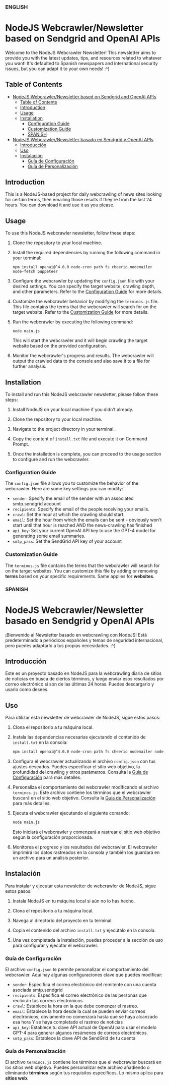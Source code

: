 ### ENGLISH


# NodeJS Webcrawler/Newsletter based on Sendgrid and OpenAI APIs

Welcome to the NodeJS Webcrawler Newsletter! This newsletter aims to provide you with the latest updates, tips, and resources related to whatever you want! It's defaulted to Spanish newspapers and international security issues, but you can adapt it to your own needs! :^)

## Table of Contents

- [NodeJS Webcrawler/Newsletter based on Sendgrid and OpenAI APIs](#nodejs-webcrawlernewsletter-based-on-sendgrid-and-openai-apis)
  - [Table of Contents](#table-of-contents)
  - [Introduction](#introduction)
  - [Usage](#usage)
  - [Installation](#installation)
    - [Configuration Guide](#configuration-guide)
    - [Customization Guide](#customization-guide)
    - [SPANISH](#spanish)
- [NodeJS Webcrawler/Newsletter basado en Sendgrid y OpenAI APIs](#nodejs-webcrawlernewsletter-basado-en-sendgrid-y-openai-apis)
  - [Introducción](#introducción)
  - [Uso](#uso)
  - [Instalación](#instalación)
    - [Guía de Configuración](#guía-de-configuración)
    - [Guía de Personalización](#guía-de-personalización)

## Introduction

This is a NodeJS-based project for daily webcrawling of news sites looking for certain terms, then emailing those results if they're from the last 24 hours.
You can download it and use it as you please.

## Usage

To use this NodeJS webcrawler newsletter, follow these steps:

1. Clone the repository to your local machine.
2. Install the required dependencies by running the following command in your terminal:

    ```
    npm install openai@^4.0.0 node-cron path fs cheerio nodemailer node-fetch puppeteer
    ```

3. Configure the webcrawler by updating the `config.json` file with your desired settings. You can specify the target website, crawling depth, and other parameters. Refer to the [Configuration Guide](#configuration-guide) for more details.

4. Customize the webcrawler behavior by modifying the `terminos.js` file. This file contains the terms that the webcrawler will search for on the target website. Refer to the [Customization Guide](#customization-guide) for more details.

5. Run the webcrawler by executing the following command:

    ```
    node main.js
    ```

    This will start the webcrawler and it will begin crawling the target website based on the provided configuration.

6. Monitor the webcrawler's progress and results. The webcrawler will output the crawled data to the console and also save it to a file for further analysis.

## Installation

To install and run this NodeJS webcrawler newsletter, please follow these steps:

1. Install NodeJS on your local machine if you didn't already.

2. Clone the repository to your local machine.

3. Navigate to the project directory in your terminal.

4. Copy the content of `install.txt` file and execute it on Command Prompt.

5. Once the installation is complete, you can proceed to the usage section to configure and run the webcrawler.

### Configuration Guide

The `config.json` file allows you to customize the behavior of the webcrawler. Here are some key settings you can modify:

- `sender`: Specify the email of the sender with an associated smtp.sendgrid account
- `recipients`: Specify the email of the people receiving your emails.
- `crawl`: Set the hour at which the crawling should start.
- `email`: Set the hour from which the emails can be sent - obviously won't start until that hour is reached AND the news-crawling has finished
- `api_key`: Set your current OpenAI API key to use the GPT-4 model for generating some email summaries.
- `smtp_pass`: Set the SendGrid API key of your account

### Customization Guide

The `terminos.js` file contains the terms that the webcrawler will search for on the target websites. You can customize this file by adding or removing **terms** based on your specific requirements. Same applies for **websites**.

### SPANISH

# NodeJS Webcrawler/Newsletter basado en Sendgrid y OpenAI APIs

¡Bienvenido al Newsletter basado en webcrawling con NodeJS! Está predeterminado a periódicos españoles y temas de seguridad internacional, pero puedes adaptarlo a tus propias necesidades. :^)

## Introducción

Este es un proyecto basado en NodeJS para la webcrawling diaria de sitios de noticias en busca de ciertos términos, y luego enviar esos resultados por correo electrónico si son de las últimas 24 horas. 
Puedes descargarlo y usarlo como desees.

## Uso

Para utilizar esta newsletter de webcrawler de NodeJS, sigue estos pasos:

1. Clona el repositorio a tu máquina local.
2. Instala las dependencias necesarias ejecutando el contenido de `install.txt` en la consola:

    ```bash
    npm install openai@^4.0.0 node-cron path fs cheerio nodemailer node-fetch puppeteer
    ```

3. Configura el webcrawler actualizando el archivo `config.json` con tus ajustes deseados. Puedes especificar el sitio web objetivo, la profundidad del crawling y otros parámetros. Consulta la [Guía de Configuración](#guía-de-configuración) para más detalles.

4. Personaliza el comportamiento del webcrawler modificando el archivo `terminos.js`. Este archivo contiene los términos que el webcrawler buscará en el sitio web objetivo. Consulta la [Guía de Personalización](#guía-de-personalización) para más detalles.

5. Ejecuta el webcrawler ejecutando el siguiente comando:

    ```bash
    node main.js
    ```

    Esto iniciará el webcrawler y comenzará a rastrear el sitio web objetivo según la configuración proporcionada.

6. Monitorea el progreso y los resultados del webcrawler. El webcrawler imprimirá los datos rastreados en la consola y también los guardará en un archivo para un análisis posterior.

## Instalación

Para instalar y ejecutar esta newsletter de webcrawler de NodeJS, sigue estos pasos:

1. Instala NodeJS en tu máquina local si aún no lo has hecho.

2. Clona el repositorio a tu máquina local.

3. Navega al directorio del proyecto en tu terminal.

4. Copia el contenido del archivo `install.txt` y ejecútalo en la consola.

5. Una vez completada la instalación, puedes proceder a la sección de uso para configurar y ejecutar el webcrawler.

### Guía de Configuración

El archivo `config.json` te permite personalizar el comportamiento del webcrawler. Aquí hay algunas configuraciones clave que puedes modificar:

- `sender`: Especifica el correo electrónico del remitente con una cuenta asociada smtp.sendgrid
- `recipients`: Especifica el correo electrónico de las personas que recibirán tus correos electrónicos.
- `crawl`: Establece la hora en la que debe comenzar el rastreo.
- `email`: Establece la hora desde la cual se pueden enviar correos electrónicos; obviamente no comenzará hasta que se haya alcanzado esa hora Y se haya completado el rastreo de noticias
- `api_key`: Establece tu clave API actual de OpenAI para usar el modelo GPT-4 para generar algunos resúmenes de correos electrónicos.
- `smtp_pass`: Establece la clave API de SendGrid de tu cuenta

### Guía de Personalización

El archivo `terminos.js` contiene los términos que el webcrawler buscará en los sitios web objetivo. Puedes personalizar este archivo añadiendo o eliminando **términos** según tus requisitos específicos. Lo mismo aplica para **sitios web**.
